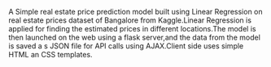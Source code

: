 A Simple real estate price prediction model built using Linear Regression on real estate prices dataset of Bangalore from Kaggle.Linear Regression is applied for finding the estimated prices in different locations.The model is then launched on the web using a flask server,and the data from the model is saved a s JSON file for API calls using AJAX.Client side uses simple HTML an CSS templates.
